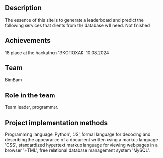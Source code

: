 ## Description
The essence of this site is to generate a leaderboard and predict the following services that clients from the database will need. 
Not finished

## Achievements
18 place at the hackathon 'ЭКСПОХАК' 10.08.2024.

## Team
BimBam

## Role in the team
Team leader, programmer.

## Project implementation methods
Programming language 'Python', 'JS', formal language for decoding and describing the appearance of a document written using a markup language 'CSS', standardized hypertext markup language for viewing web pages in a browser 'HTML', free relational database management system 'MySQL'.
